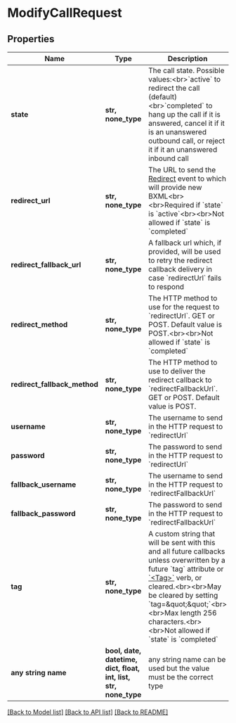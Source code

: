 # ModifyCallRequest


## Properties
Name | Type | Description | Notes
------------ | ------------- | ------------- | -------------
**state** | **str, none_type** | The call state. Possible values:&lt;br&gt;&#x60;active&#x60; to redirect the call (default)&lt;br&gt;&#x60;completed&#x60; to hang up the call if it is answered, cancel it if it is an unanswered outbound call, or reject it if it an unanswered inbound call | [optional]  if omitted the server will use the default value of "active"
**redirect_url** | **str, none_type** | The URL to send the [Redirect](/docs/voice/bxml/redirect) event to which will provide new BXML&lt;br&gt;&lt;br&gt;Required if &#x60;state&#x60; is &#x60;active&#x60;&lt;br&gt;&lt;br&gt;Not allowed if &#x60;state&#x60; is &#x60;completed&#x60; | [optional] 
**redirect_fallback_url** | **str, none_type** | A fallback url which, if provided, will be used to retry the redirect callback delivery in case &#x60;redirectUrl&#x60; fails to respond | [optional] 
**redirect_method** | **str, none_type** | The HTTP method to use for the request to &#x60;redirectUrl&#x60;. GET or POST. Default value is POST.&lt;br&gt;&lt;br&gt;Not allowed if &#x60;state&#x60; is &#x60;completed&#x60; | [optional] 
**redirect_fallback_method** | **str, none_type** | The HTTP method to use to deliver the redirect callback to &#x60;redirectFallbackUrl&#x60;. GET or POST. Default value is POST. | [optional] 
**username** | **str, none_type** | The username to send in the HTTP request to &#x60;redirectUrl&#x60; | [optional] 
**password** | **str, none_type** | The password to send in the HTTP request to &#x60;redirectUrl&#x60; | [optional] 
**fallback_username** | **str, none_type** | The username to send in the HTTP request to &#x60;redirectFallbackUrl&#x60; | [optional] 
**fallback_password** | **str, none_type** | The password to send in the HTTP request to &#x60;redirectFallbackUrl&#x60; | [optional] 
**tag** | **str, none_type** | A custom string that will be sent with this and all future callbacks unless overwritten by a future &#x60;tag&#x60; attribute or [&#x60;&lt;Tag&gt;&#x60;](/docs/voice/bxml/tag) verb, or cleared.&lt;br&gt;&lt;br&gt;May be cleared by setting &#x60;tag&#x3D;\&quot;\&quot;&#x60;&lt;br&gt;&lt;br&gt;Max length 256 characters.&lt;br&gt;&lt;br&gt;Not allowed if &#x60;state&#x60; is &#x60;completed&#x60; | [optional] 
**any string name** | **bool, date, datetime, dict, float, int, list, str, none_type** | any string name can be used but the value must be the correct type | [optional]

[[Back to Model list]](../README.md#documentation-for-models) [[Back to API list]](../README.md#documentation-for-api-endpoints) [[Back to README]](../README.md)


